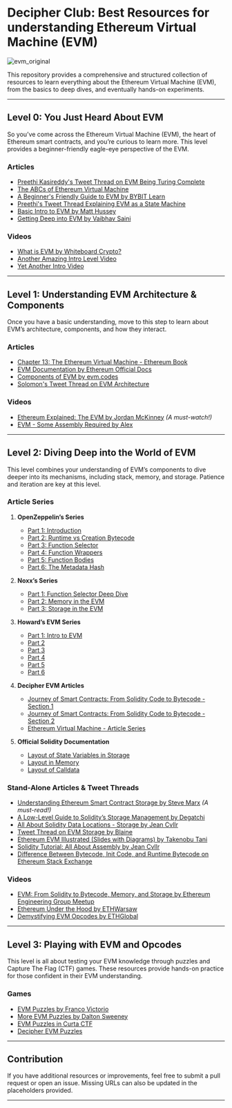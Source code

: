 # Decipher Club: Best Resources for understanding Ethereum Virtual Machine (EVM)

![evm_original](https://github.com/user-attachments/assets/0c41ebed-c6df-4a68-a7d0-7a787b25c28f)

This repository provides a comprehensive and structured collection of resources to learn everything about the Ethereum Virtual Machine (EVM), from the basics to deep dives, and eventually hands-on experiments.

---

## Level 0: You Just Heard About EVM
So you’ve come across the Ethereum Virtual Machine (EVM), the heart of Ethereum smart contracts, and you’re curious to learn more. This level provides a beginner-friendly eagle-eye perspective of the EVM.

### Articles
- [Preethi Kasireddy's Tweet Thread on EVM Being Turing Complete](https://twitter.com/iam_preethi/status/1483459717670309895?ref=decipherclub.com)
- [The ABCs of Ethereum Virtual Machine](https://www.decipherclub.com/the-abcs-of-ethereum-virtual-machine/)
- [A Beginner's Friendly Guide to EVM by BYBIT Learn](https://learn.bybit.com/deep-dive/what-is-ethereum-virtual-machine-evm/?ref=decipherclub.com)
- [Preethi's Tweet Thread Explaining EVM as a State Machine](https://twitter.com/iam_preethi/status/1452644503798571018?ref=decipherclub.com)
- [Basic Intro to EVM by Matt Hussey](https://twitter.com/pseudotheos/status/1477392401614397444?ref=decipherclub.com)
- [Getting Deep into EVM by Vaibhav Saini](https://medium.com/swlh/getting-deep-into-evm-how-ethereum-works-backstage-ab6ad9c0d0bf?ref=decipherclub.com)

### Videos
- [What is EVM by Whiteboard Crypto?](https://youtu.be/sTOcqS4msoU)
- [Another Amazing Intro Level Video](https://www.youtube.com/watch?v=pGfihgE_eWw&ref=decipherclub.com)
- [Yet Another Intro Video](https://www.youtube.com/watch?v=HfTTbxQWWvg&ref=decipherclub.com)

---

## Level 1: Understanding EVM Architecture & Components
Once you have a basic understanding, move to this step to learn about EVM’s architecture, components, and how they interact.

### Articles
- [Chapter 13: The Ethereum Virtual Machine - Ethereum Book](https://cypherpunks-core.github.io/ethereumbook/13evm.html?ref=decipherclub.com)
- [EVM Documentation by Ethereum Official Docs](https://ethereum.org/en/developers/docs/evm/?ref=decipherclub.com)
- [Components of EVM by evm.codes](https://www.evm.codes/about?ref=decipherclub.com)
- [Solomon's Tweet Thread on EVM Architecture](https://twitter.com/SalomonCrypto/status/1569867843323428864?ref=decipherclub.com)

### Videos
- [Ethereum Explained: The EVM by Jordan McKinney](https://youtu.be/kCswGz9naZg) *(A must-watch!)*
- [EVM - Some Assembly Required by Alex](https://youtu.be/yxgU80jdwL0)

---

## Level 2: Diving Deep into the World of EVM
This level combines your understanding of EVM’s components to dive deeper into its mechanisms, including stack, memory, and storage. Patience and iteration are key at this level.

### Article Series
1. **OpenZeppelin’s Series**
   - [Part 1: Introduction](https://blog.openzeppelin.com/deconstructing-a-solidity-contract-part-i-introduction-832efd2d7737/?ref=decipherclub.com)
   - [Part 2: Runtime vs Creation Bytecode](https://blog.zeppelin.solutions/deconstructing-a-solidity-contract-part-ii-creation-vs-runtime-6b9d60ecb44c?ref=decipherclub.com)
   - [Part 3: Function Selector](https://blog.zeppelin.solutions/deconstructing-a-solidity-contract-part-iii-the-function-selector-6a9b6886ea49?ref=decipherclub.com)
   - [Part 4: Function Wrappers](https://blog.zeppelin.solutions/deconstructing-a-solidity-contract-part-iv-function-wrappers-d8e46672b0ed?ref=decipherclub.com)
   - [Part 5: Function Bodies](https://blog.zeppelin.solutions/deconstructing-a-solidity-contract-part-v-function-bodies-2d19d4bef8be?ref=decipherclub.com)
   - [Part 6: The Metadata Hash](https://blog.zeppelin.solutions/deconstructing-a-solidity-contract-part-vi-the-swarm-hash-70f069e22aef?ref=decipherclub.com)
2. **Noxx’s Series**
   - [Part 1: Function Selector Deep Dive](https://noxx.substack.com/p/evm-deep-dives-the-path-to-shadowy?s=r&ref=decipherclub.com)
   - [Part 2: Memory in the EVM](https://noxx.substack.com/p/evm-deep-dives-the-path-to-shadowy-d6b?s=r&ref=decipherclub.com)
   - [Part 3: Storage in the EVM](https://noxx.substack.com/p/evm-deep-dives-the-path-to-shadowy-3ea?s=r&ref=decipherclub.com)
3. **Howard’s EVM Series**
   - [Part 1: Intro to EVM](https://medium.com/@hayeah/diving-into-the-ethereum-vm-6e8d5d2f3c30?ref=decipherclub.com)
   - [Part 2](https://medium.com/@hayeah/diving-into-the-ethereum-vm-part-2-storage-layout-bc5349cb11b7?ref=decipherclub.com)
   - [Part 3](https://medium.com/@hayeah/diving-into-the-ethereum-vm-the-hidden-costs-of-arrays-28e119f04a9b?ref=decipherclub.com)
   - [Part 4](https://medium.com/@hayeah/how-to-decipher-a-smart-contract-method-call-8ee980311603?ref=decipherclub.com)
   - [Part 5](https://medium.com/@hayeah/diving-into-the-ethereum-vm-part-5-the-smart-contract-creation-process-cb7b6133b855?ref=decipherclub.com)
   - [Part 6](https://medium.com/@hayeah/how-solidity-events-are-implemented-diving-into-the-ethereum-vm-part-6-30e07b3037b9?ref=decipherclub.com)

4. **Decipher EVM Articles**
   - [Journey of Smart Contracts: From Solidity Code to Bytecode - Section 1](https://www.decipherclub.com/journey-of-smart-contracts-from-solidity-code-to-bytecodes/)
   - [Journey of Smart Contracts: From Solidity Code to Bytecode - Section 2](https://www.decipherclub.com/journey-of-smart-contracts-from-solidity-code-to-bytecodes-2nd-section/)
   - [Ethereum Virtual Machine - Article Series](https://www.decipherclub.com/ethereum-virtual-machine-article-series/)

5. **Official Solidity Documentation**
   - [Layout of State Variables in Storage](https://docs.soliditylang.org/en/v0.8.10/internals/layout_in_storage.html?ref=decipherclub.com)
   - [Layout in Memory](https://docs.soliditylang.org/en/v0.8.10/internals/layout_in_memory.html?ref=decipherclub.com)
   - [Layout of Calldata](https://docs.soliditylang.org/en/v0.8.10/internals/layout_in_calldata.html?ref=decipherclub.com)

### Stand-Alone Articles & Tweet Threads
- [Understanding Ethereum Smart Contract Storage by Steve Marx](https://programtheblockchain.com/posts/2018/03/09/understanding-ethereum-smart-contract-storage/?ref=decipherclub.com) *(A must-read!)*
- [A Low-Level Guide to Solidity’s Storage Management by Degatchi](https://degatchi.com/articles/low_level_guide_to_soliditys_storage_management?ref=decipherclub.com)
- [All About Solidity Data Locations - Storage by Jean Cvllr](https://betterprogramming.pub/all-about-solidity-data-locations-part-i-storage-e50604bfc1ad?ref=decipherclub.com)
- [Tweet Thread on EVM Storage by Blaine](https://twitter.com/blainemalone/status/1597352375593078784?ref=decipherclub.com)
- [Ethereum EVM Illustrated (Slides with Diagrams) by Takenobu Tani](https://github.com/takenobu-hs/ethereum-evm-illustrated?ref=decipherclub.com)
- [Solidity Tutorial: All About Assembly by Jean Cvllr](https://jeancvllr.medium.com/solidity-tutorial-all-about-assembly-5acdfefde05c?ref=decipherclub.com)
- [Difference Between Bytecode, Init Code, and Runtime Bytecode on Ethereum Stack Exchange](https://ethereum.stackexchange.com/questions/76334/what-is-the-difference-between-bytecode-init-code-deployed-bytecode-creation?ref=decipherclub.com)

### Videos
- [EVM: From Solidity to Bytecode, Memory, and Storage by Ethereum Engineering Group Meetup](https://www.linkedin.com/company/ethereum-engineering-group-meetup/?ref=decipherclub.com)
- [Ethereum Under the Hood by ETHWarsaw](https://youtu.be/RxL_1AfV7N4)
- [Demystifying EVM Opcodes by ETHGlobal](https://www.youtube.com/watch?v=OxofT39TJgg&t=85s&ref=decipherclub.com)

---

## Level 3: Playing with EVM and Opcodes
This level is all about testing your EVM knowledge through puzzles and Capture The Flag (CTF) games. These resources provide hands-on practice for those confident in their EVM understanding.

### Games
- [EVM Puzzles by Franco Victorio](https://github.com/fvictorio/evm-puzzles?ref=decipherclub.com)
- [More EVM Puzzles by Dalton Sweeney](https://github.com/daltyboy11/more-evm-puzzles?ref=decipherclub.com)
- [EVM Puzzles in Curta CTF](https://www.curta.wtf/?ref=decipherclub.com)
- [Decipher EVM Puzzles](https://www.decipherclub.com/decipher-evm-puzzle-game-for-smart-contract-devs/)

---

## Contribution
If you have additional resources or improvements, feel free to submit a pull request or open an issue. Missing URLs can also be updated in the placeholders provided.

---
